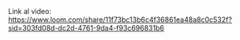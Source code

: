 Link al video: https://www.loom.com/share/11f73bc13b6c4f36861ea48a8c0c532f?sid=303fd08d-dc2d-4761-9da4-f93c696831b6
